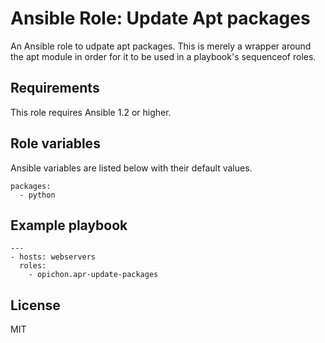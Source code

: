 # Ansible Role: Update Apt packages

An Ansible role to udpate apt packages. This is merely a wrapper around the apt module in order for it to be used in a playbook's sequenceof roles.

## Requirements

This role requires Ansible 1.2 or higher.

## Role variables

Ansible variables are listed below with their default values.

```
packages:
  - python
```

## Example playbook

```
---
- hosts: webservers
  roles:
  	- opichon.apr-update-packages
```

## License

MIT

